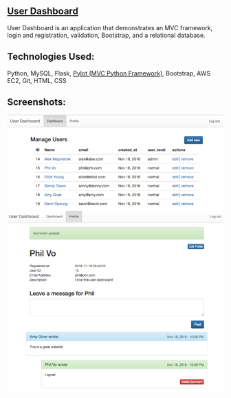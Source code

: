 ## [User Dashboard](http://user-dashboard.alexw.tech/)


User Dashboard is an application that demonstrates an MVC framework, login and registration, validation, Bootstrap, and a relational database.


## Technologies Used:


Python, MySQL, Flask, [Pylot (MVC Python Framework)](https://github.com/Ketul-Patel/Pylot/tree/development), Bootstrap, AWS EC2, Git, HTML, CSS


## Screenshots:

![screenshot 1](https://github.com/alex-wap/user_dashboard/blob/master/ss/ud.png "Screenshot 1")
![screenshot 2](https://github.com/alex-wap/user_dashboard/blob/master/ss/ud2.png "Screenshot 2")